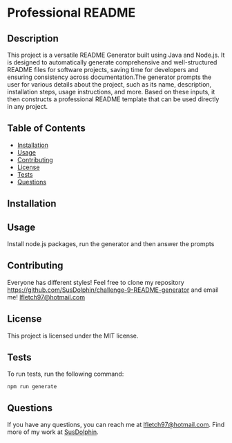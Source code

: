 # Professional README

## Description
This project is a versatile README Generator built using Java and Node.js. It is designed to automatically generate comprehensive and well-structured README files for software projects, saving time for developers and ensuring consistency across documentation.The generator prompts the user for various details about the project, such as its name, description, installation steps, usage instructions, and more. Based on these inputs, it then constructs a professional README template that can be used directly in any project.

## Table of Contents
- [Installation](#installation)
- [Usage](#usage)
- [Contributing](#contributing)
- [License](#license)
- [Tests](#tests)
- [Questions](#questions)

## Installation


## Usage
Install node.js packages, run the generator and then answer the prompts

## Contributing
Everyone has different styles! Feel free to clone my repository https://github.com/SusDolphin/challenge-9-README-generator and email me! lfletch97@hotmail.com

## License
This project is licensed under the MIT license.

## Tests
To run tests, run the following command:
```
npm run generate
```

## Questions
If you have any questions, you can reach me at [lfletch97@hotmail.com](mailto:lfletch97@hotmail.com).
Find more of my work at [SusDolphin](https://github.com/SusDolphin/).
